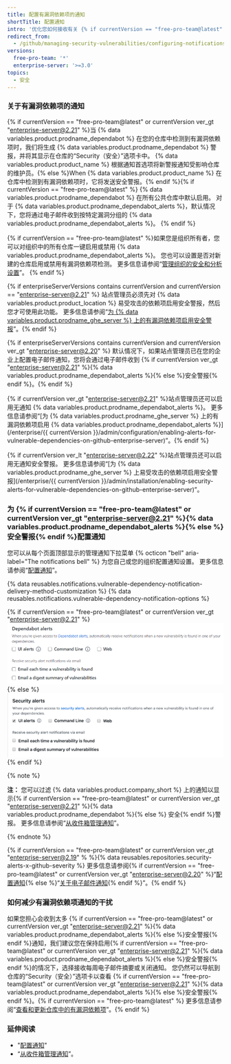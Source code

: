 ```yaml
---
title: 配置有漏洞依赖项的通知
shortTitle: 配置通知
intro: '优化您如何接收有关 {% if currentVersion == "free-pro-team@latest" or currentVersion ver_gt "enterprise-server@2.21" %}{% data variables.product.prodname_dependabot %}{% else %}安全{% endif %}警报的通知。'
redirect_from:
  - /github/managing-security-vulnerabilities/configuring-notifications-for-vulnerable-dependencies
versions:
  free-pro-team: '*'
  enterprise-server: '>=3.0'
topics:
  - 安全
---
```


### 关于有漏洞依赖项的通知

{% if currentVersion == "free-pro-team@latest" or currentVersion ver_gt "enterprise-server@2.21" %}当 {% data variables.product.prodname_dependabot %} 在您的仓库中检测到有漏洞依赖项时，我们将生成 {% data variables.product.prodname_dependabot %} 警报，并将其显示在仓库的“Security（安全）”选项卡中。 {% data variables.product.product_name %} 根据通知首选项将新警报通知受影响仓库的维护员。{% else %}When {% data variables.product.product_name %} 在仓库中检测到有漏洞依赖项时，它将发送安全警报。{% endif %}{% if currentVersion == "free-pro-team@latest" %} {% data variables.product.prodname_dependabot %} 在所有公共仓库中默认启用。 对于 {% data variables.product.prodname_dependabot_alerts %}，默认情况下，您将通过电子邮件收到按特定漏洞分组的 {% data variables.product.prodname_dependabot_alerts %}。
{% endif %}

{% if currentVersion == "free-pro-team@latest" %}如果您是组织所有者，您可以对组织中的所有仓库一键启用或禁用 {% data variables.product.prodname_dependabot_alerts %}。 您也可以设置是否对新建的仓库启用或禁用有漏洞依赖项检测。 更多信息请参阅“[管理组织的安全和分析设置](/organizations/keeping-your-organization-secure/managing-security-and-analysis-settings-for-your-organization#enabling-or-disabling-a-feature-for-all-new-repositories-when-they-are-added)”。
{% endif %}

{% if enterpriseServerVersions contains currentVersion and currentVersion == "enterprise-server@2.21" %}
站点管理员必须先对 {% data variables.product.product_location %} 易受攻击的依赖项启用安全警报，然后您才可使用此功能。 更多信息请参阅“[为 {% data variables.product.prodname_ghe_server %} 上的有漏洞依赖项启用安全警报](/admin/configuration/enabling-alerts-for-vulnerable-dependencies-on-github-enterprise-server)”。{% endif %}

{% if enterpriseServerVersions contains currentVersion and currentVersion ver_gt "enterprise-server@2.20" %}
默认情况下，如果站点管理员已在您的企业上配置电子邮件通知，您将会通过电子邮件收到 {% if currentVersion ver_gt "enterprise-server@2.21" %}{% data variables.product.prodname_dependabot_alerts %}{% else %}安全警报{% endif %}。{% endif %}

{% if currentVersion ver_gt "enterprise-server@2.21" %}站点管理员还可以启用无通知 {% data variables.product.prodname_dependabot_alerts %}。 更多信息请参阅“[为 {% data variables.product.prodname_ghe_server %} 上的有漏洞依赖项启用 {% data variables.product.prodname_dependabot_alerts %}](/enterprise/{{ currentVersion }}/admin/configuration/enabling-alerts-for-vulnerable-dependencies-on-github-enterprise-server)”。{% endif %}

{% if currentVersion ver_lt "enterprise-server@2.22" %}站点管理员还可以启用无通知安全警报。 更多信息请参阅“[为 {% data variables.product.prodname_ghe_server %} 上易受攻击的依赖项启用安全警报](/enterprise/{{ currentVersion }}/admin/installation/enabling-security-alerts-for-vulnerable-dependencies-on-github-enterprise-server)”。

### 为 {% if currentVersion == "free-pro-team@latest" or currentVersion ver_gt "enterprise-server@2.21" %}{% data variables.product.prodname_dependabot_alerts %}{% else %}安全警报{% endif %}配置通知

您可以从每个页面顶部显示的管理通知下拉菜单 {% octicon "bell" aria-label="The notifications bell" %} 为您自己或您的组织配置通知设置。 更多信息请参阅“[配置通知](/github/managing-subscriptions-and-notifications-on-github/configuring-notifications#choosing-your-notification-settings)”。

{% data reusables.notifications.vulnerable-dependency-notification-delivery-method-customization %}
{% data reusables.notifications.vulnerable-dependency-notification-options %}

{% if currentVersion == "free-pro-team@latest" or currentVersion ver_gt "enterprise-server@2.21" %}
  ![{% data variables.product.prodname_dependabot_alerts %} 选项](/assets/images/help/notifications-v2/dependabot-alerts-options.png)
{% else %}
  ![安全警报选项](/assets/images/help/notifications-v2/security-alerts-options.png)
{% endif %}

{% note %}

**注：** 您可以过滤 {% data variables.product.company_short %} 上的通知以显示{% if currentVersion == "free-pro-team@latest" or currentVersion ver_gt "enterprise-server@2.21" %}{% data variables.product.prodname_dependabot %}{% else %} 安全{% endif %}警报。 更多信息请参阅“[从收件箱管理通知](/github/managing-subscriptions-and-notifications-on-github/managing-notifications-from-your-inbox#dependabot-custom-filters)”。

{% endnote %}

{% if currentVersion == "free-pro-team@latest" or currentVersion ver_gt "enterprise-server@2.19" % %}{% data reusables.repositories.security-alerts-x-github-severity %} 更多信息请参阅{% if currentVersion == "free-pro-team@latest" or currentVersion ver_gt "enterprise-server@2.20" %}“[配置通知](/github/managing-subscriptions-and-notifications-on-github/configuring-notifications#filtering-email-notifications){% else %}“[关于电子邮件通知](/github/receiving-notifications-about-activity-on-github/about-email-notifications){% endif %}”。{% endif %}

### 如何减少有漏洞依赖项通知的干扰

如果您担心会收到太多 {% if currentVersion == "free-pro-team@latest" or currentVersion ver_gt "enterprise-server@2.21" %}{% data variables.product.prodname_dependabot_alerts %}{% else %}安全警报{% endif %}通知，我们建议您在保持启用{% if currentVersion == "free-pro-team@latest" or currentVersion ver_gt "enterprise-server@2.21" %}{% data variables.product.prodname_dependabot_alerts %}{% else %}安全警报{% endif %}的情况下，选择接收每周电子邮件摘要或关闭通知。 您仍然可以导航到仓库的“Security（安全）”选项卡以查看 {% if currentVersion == "free-pro-team@latest" or currentVersion ver_gt "enterprise-server@2.21" %}{% data variables.product.prodname_dependabot_alerts %}{% else %}安全警报{% endif %}。{% if currentVersion == "free-pro-team@latest" %} 更多信息请参阅“[查看和更新仓库中的有漏洞依赖项](/github/managing-security-vulnerabilities/viewing-and-updating-vulnerable-dependencies-in-your-repository)”。{% endif %}

### 延伸阅读

- "[配置通知](/github/managing-subscriptions-and-notifications-on-github/configuring-notifications)"
- “[从收件箱管理通知](/github/managing-subscriptions-and-notifications-on-github/managing-notifications-from-your-inbox#supported-is-queries)”。
